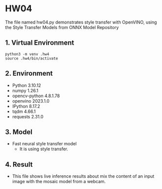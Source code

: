 # HW04
The file named hw04.py demonstrates style transfer with OpenVINO, using the Style Transfer Models from ONNX Model Repository


## 1. Virtual Environment
```
python3 -m venv .hw4
source .hw4/bin/activate
```


## 2. Environment

 - Python             3.10.12
 - numpy              1.26.1
 - opencv-python      4.8.1.78
 - openvino           2023.1.0
 - IPython            8.17.2
 - tqdm               4.66.1
 - requests           2.31.0

## 3. Model
- Fast neural style transfer model
   - It is using style transfer.

## 4. Result
 -  This file shows live inference results about mix the content of an input image with the mosaic model from a webcam.    
